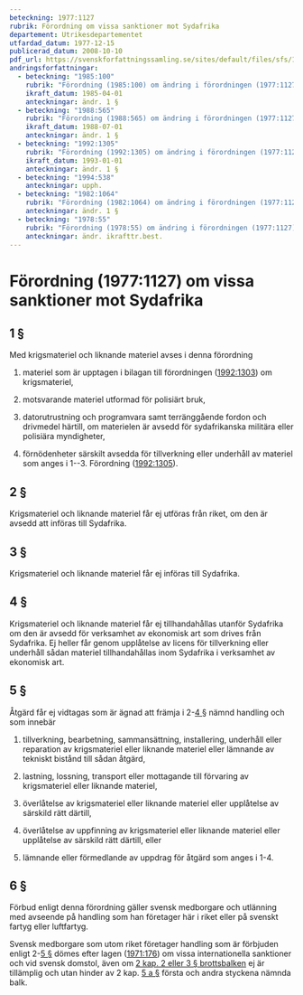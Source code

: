 ```yaml
---
beteckning: 1977:1127
rubrik: Förordning om vissa sanktioner mot Sydafrika
departement: Utrikesdepartementet
utfardad_datum: 1977-12-15
publicerad_datum: 2008-10-10
pdf_url: https://svenskforfattningssamling.se/sites/default/files/sfs/1977-12/SFS1977-1127.pdf
andringsforfattningar:
  - beteckning: "1985:100"
    rubrik: "Förordning (1985:100) om ändring i förordningen (1977:1127) om vissa sanktioner mot Sydafrika"
    ikraft_datum: 1985-04-01
    anteckningar: ändr. 1 §
  - beteckning: "1988:565"
    rubrik: "Förordning (1988:565) om ändring i förordningen (1977:1127) om vissa sanktioner mot Sydafrika"
    ikraft_datum: 1988-07-01
    anteckningar: ändr. 1 §
  - beteckning: "1992:1305"
    rubrik: "Förordning (1992:1305) om ändring i förordningen (1977:1127) om vissa sanktioner mot Sydafrika"
    ikraft_datum: 1993-01-01
    anteckningar: ändr. 1 §
  - beteckning: "1994:538"
    anteckningar: upph.
  - beteckning: "1982:1064"
    rubrik: "Förordning (1982:1064) om ändring i förordningen (1977:1127) om vissa sanktioner mot Sydafrika"
    anteckningar: ändr. 1 §
  - beteckning: "1978:55"
    rubrik: "Förordning (1978:55) om ändring i förordningen (1977:1127) om vissa sanktioner mot Sydafrika"
    anteckningar: ändr. ikrafttr.best.
---
```


# Förordning (1977:1127) om vissa sanktioner mot Sydafrika

## 1 §

Med krigsmateriel och liknande materiel avses i denna förordning

1. materiel som är upptagen i bilagan till förordningen ([1992:1303](https://selex.se/eli/sfs/1992/1303)) om krigsmateriel,

2. motsvarande materiel utformad för polisiärt bruk,

3. datorutrustning och programvara samt terränggående fordon och drivmedel härtill, om materielen är avsedd för sydafrikanska militära eller polisiära myndigheter,

4. förnödenheter särskilt avsedda för tillverkning eller underhåll av materiel som anges i 1--3. Förordning ([1992:1305](https://selex.se/eli/sfs/1992/1305)).

## 2 §

Krigsmateriel och liknande materiel får ej utföras från riket, om den är avsedd att införas till Sydafrika.

## 3 §

Krigsmateriel och liknande materiel får ej införas till Sydafrika.

## 4 §

Krigsmateriel och liknande materiel får ej tillhandahållas utanför Sydafrika om den är avsedd för verksamhet av ekonomisk art som drives från Sydafrika. Ej heller får genom upplåtelse av licens för tillverkning eller underhåll sådan materiel tillhandahållas inom Sydafrika i verksamhet av ekonomisk art.

## 5 §

Åtgärd får ej vidtagas som är ägnad att främja i 2-[4 §](#4) nämnd handling och som innebär

1. tillverkning, bearbetning, sammansättning, installering, underhåll eller reparation av krigsmateriel eller liknande materiel eller lämnande av tekniskt bistånd till sådan åtgärd,

2. lastning, lossning, transport eller mottagande till förvaring av krigsmateriel eller liknande materiel,

3. överlåtelse av krigsmateriel eller liknande materiel eller upplåtelse av särskild rätt därtill,

4. överlåtelse av uppfinning av krigsmateriel eller liknande materiel eller upplåtelse av särskild rätt därtill, eller

5. lämnande eller förmedlande av uppdrag för åtgärd som anges i 1-4.

## 6 §

Förbud enligt denna förordning gäller svensk medborgare och utlänning med avseende på handling som han företager här i riket eller på svenskt fartyg eller luftfartyg.

Svensk medborgare som utom riket företager handling som är förbjuden enligt 2-[5 §](#5) dömes efter lagen ([1971:176](https://selex.se/eli/sfs/1971/176)) om vissa internationella sanktioner och vid svensk domstol, även om [2 kap. 2 eller 3 § brottsbalken](https://selex.se/eli/sfs/1962/700#kap2.2) ej är tillämplig och utan hinder av 2 kap. [5 a §](#kap2.5a) första och andra styckena nämnda balk.